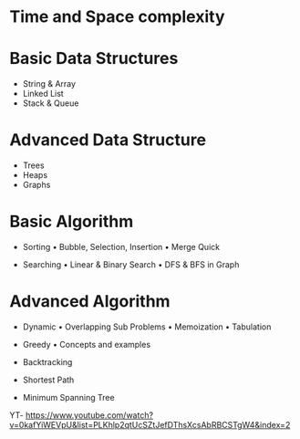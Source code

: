 # Time and Space complexity

# Basic Data Structures

- String & Array
- Linked List
- Stack & Queue

# Advanced Data Structure

- Trees
- Heaps
- Graphs

# Basic Algorithm

- Sorting
  • Bubble, Selection, Insertion
  • Merge Quick

- Searching
  • Linear & Binary Search
  • DFS & BFS in Graph

# Advanced Algorithm

- Dynamic
  • Overlapping Sub Problems
  • Memoization
  • Tabulation
- Greedy
  • Concepts and examples

- Backtracking
- Shortest Path
- Minimum Spanning Tree

YT- https://www.youtube.com/watch?v=0kafYiWEVpU&list=PLKhlp2qtUcSZtJefDThsXcsAbRBCSTgW4&index=2
